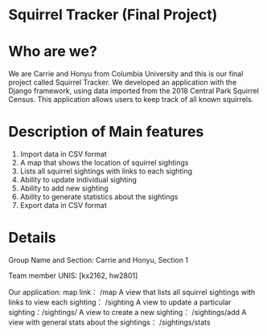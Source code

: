 # Squirrel Tracker (Final Project)
# Who are we?
We are Carrie and Honyu from Columbia University and this is our final project called Squirrel Tracker. 
We developed an application with the Django framework, using data imported from the 2018 Central Park Squirrel Census. 
This application allows users to keep track of all known squirrels. 

# Description of Main features
1. Import data in CSV format
2. A map that shows the location of squirrel sightings
3. Lists all squirrel sightings with links to each sighting 
4. Ability to update individual sighting
5. Ability to add new sighting 
6. Ability to generate statistics about the sightings
7. Export data in CSV format


# Details
Group Name and Section: Carrie and Honyu, Section 1

Team member UNIS: [kx2162, hw2801]

Our application: 
map link：   /map
A view that lists all squirrel sightings with links to view each sighting： /sighting
A view to update a particular sighting：/sightings/<unique-squirrel-id>
A view to create a new sighting： /sightings/add
A view with general stats about the sightings： /sightings/stats

